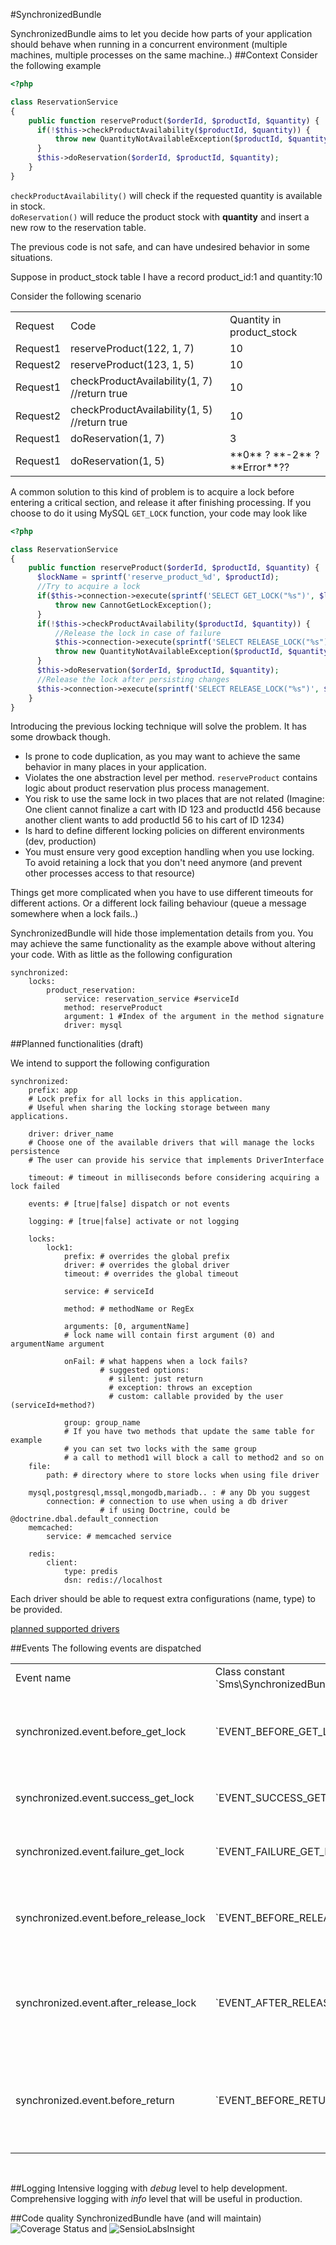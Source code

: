 #SynchronizedBundle

SynchronizedBundle aims to let you decide how parts of your application should behave when running in a concurrent environment (multiple machines, multiple processes on the same machine..)
##Context
Consider the following example

````php
<?php

class ReservationService
{
    public function reserveProduct($orderId, $productId, $quantity) {
      if(!$this->checkProductAvailability($productId, $quantity)) {
          throw new QuantityNotAvailableException($productId, $quantity);
      }
      $this->doReservation($orderId, $productId, $quantity);
    }
}
````
`checkProductAvailability()` will check if the requested quantity is available in stock.  
`doReservation()` will reduce the product stock with **quantity** and insert a new row to the reservation table.

The previous code is not safe, and can have undesired behavior in some situations.

Suppose in product_stock table I have a record product_id:1 and quantity:10

Consider the following scenario

<table>
  <tr>
    <td>Request</td>
    <td>Code</td>
    <td>Quantity in product_stock</td>
  </tr>
  <tr>
    <td>Request1</td>
    <td>reserveProduct(122, 1, 7)</td>
    <td>10</td>
  </tr>
  <tr>
    <td>Request2</td>
    <td>reserveProduct(123, 1, 5)</td>
    <td>10</td>
  </tr>
  <tr>
    <td>Request1</td>
    <td>checkProductAvailability(1, 7) //return true</td>
    <td>10</td>
  </tr>
  <tr>
    <td>Request2</td>
    <td>checkProductAvailability(1, 5) //return true</td>
    <td>10</td>
  </tr>
  <tr>
    <td>Request1</td>
    <td>doReservation(1, 7)</td>
    <td>3</td>
  </tr>
  <tr>
    <td>Request1</td>
    <td>doReservation(1, 5)</td>
    <td>**0** ? **-2** ? **Error**??</td>
  </tr>
</table>

A common solution to this kind of problem is to acquire a lock before entering a critical section, and release it after finishing processing. If you choose to do it using MySQL `GET_LOCK` function, your code may look like

````php
<?php

class ReservationService
{
    public function reserveProduct($orderId, $productId, $quantity) {
      $lockName = sprintf('reserve_product_%d', $productId);
      //Try to acquire a lock
      if($this->connection->execute(sprintf('SELECT GET_LOCK("%s")', $lockName)) !== 1) {
          throw new CannotGetLockException();
      }
      if(!$this->checkProductAvailability($productId, $quantity)) {
          //Release the lock in case of failure
          $this->connection->execute(sprintf('SELECT RELEASE_LOCK("%s")', $lockName);
          throw new QuantityNotAvailableException($productId, $quantity);
      }
      $this->doReservation($orderId, $productId, $quantity);
      //Release the lock after persisting changes
      $this->connection->execute(sprintf('SELECT RELEASE_LOCK("%s")', $lockName);
    }
}
````

Introducing the previous locking technique will solve the problem. It has some drowback though.
- Is prone to code duplication, as you may want to achieve the same behavior in many places in your application.
- Violates the one abstraction level per method. `reserveProduct` contains logic about product reservation plus process management.
- You risk to use the same lock in two places that are not related (Imagine: One client cannot finalize a cart with ID 123 and productId 456 because another client wants to add productId 56 to his cart of ID 1234)
- Is hard to define different locking policies on different environments (dev, production)
- You must ensure very good exception handling when you use locking. To avoid retaining a lock that you don't need anymore (and prevent other processes access to that resource)

Things get more complicated when you have to use different timeouts for different actions. Or a different lock failing behaviour (queue a message somewhere when a lock fails..)

SynchronizedBundle will hide those implementation details from you. You may achieve the same functionality as the example above without altering your code. With as little as the following configuration

````
synchronized:
    locks:
        product_reservation:
            service: reservation_service #serviceId
            method: reserveProduct
            argument: 1 #Index of the argument in the method signature
            driver: mysql
````

##Planned functionalities (draft)

We intend to support the following configuration

````
synchronized:
    prefix: app
    # Lock prefix for all locks in this application.
    # Useful when sharing the locking storage between many applications.

    driver: driver_name
    # Choose one of the available drivers that will manage the locks persistence
    # The user can provide his service that implements DriverInterface

    timeout: # timeout in milliseconds before considering acquiring a lock failed

    events: # [true|false] dispatch or not events

    logging: # [true|false] activate or not logging

    locks:
        lock1:
            prefix: # overrides the global prefix
            driver: # overrides the global driver
            timeout: # overrides the global timeout

            service: # serviceId

            method: # methodName or RegEx

            arguments: [0, argumentName]
            # lock name will contain first argument (0) and argumentName argument

            onFail: # what happens when a lock fails?
                    # suggested options:
                      # silent: just return
                      # exception: throws an exception
                      # custom: callable provided by the user (serviceId+method?)

            group: group_name
            # If you have two methods that update the same table for example
            # you can set two locks with the same group
            # a call to method1 will block a call to method2 and so on
    file:
        path: # directory where to store locks when using file driver

    mysql,postgresql,mssql,mongodb,mariadb.. : # any Db you suggest
        connection: # connection to use when using a db driver
                    # if using Doctrine, could be @doctrine.dbal.default_connection
    memcached:
        service: # memcached service

    redis:
        client:
            type: predis
            dsn: redis://localhost
````

Each driver should be able to request extra configurations (name, type) to be provided.

[planned supported drivers](https://github.com/symfony-micro-services/SynchronizedBundle/blob/master/Resources/doc/drivers.md)

##Events
 The following events are dispatched

 <table>
 <tr>
    <td>Event name</td>
    <td>Class constant `Sms\SynchronizedBundle\Event`</td>
    <td>When</td>
 </tr>
 <tr>
    <td>synchronized.event.before_get_lock</td>
    <td>`EVENT_BEFORE_GET_LOCK`</td>
    <td>Before calling the lock driver to get a lock</td>
 </tr>
 <tr>
    <td>synchronized.event.success_get_lock</td>
    <td>`EVENT_SUCCESS_GET_LOCK`</td>
    <td>The lock driver returned `true`</td>
 </tr>
 <tr>
    <td>synchronized.event.failure_get_lock</td>
    <td>`EVENT_FAILURE_GET_LOCK`</td>
    <td>The lock driver returned `false`</td>
 </tr>
 <tr>
    <td>synchronized.event.before_release_lock</td>
    <td>`EVENT_BEFORE_RELEASE_LOCK`</td>
    <td>Before calling the lock driver to release a lock</td>
 </tr>
 <tr>
    <td>synchronized.event.after_release_lock</td>
    <td>`EVENT_AFTER_RELEASE_LOCK`</td>
    <td>After the call to lock driver to release a lock returned</td>
 </tr>
 <tr>
    <td>synchronized.event.before_return</td>
    <td>`EVENT_BEFORE_RETURN`</td>
    <td>Before returning the method call result to the caller</td>
 </tr>
 </table>
<br/>

##Logging
 Intensive logging with *debug* level to help development. Comprehensive logging with *info* level that will be useful in production.

##Code quality
 SynchronizedBundle have (and will maintain) ![Coverage Status](https://coveralls.io/repos/symfony-micro-services/SynchronizedBundle/badge.svg?branch=master&service=github) and ![SensioLabsInsight](https://insight.sensiolabs.com/projects/ac3ccb67-8db2-49a3-92cb-be7730e7d5fd/big.png)
